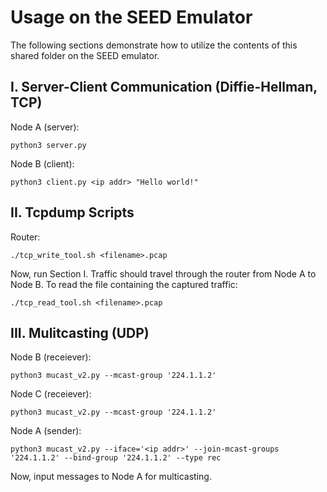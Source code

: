 # Usage on the SEED Emulator
The following sections demonstrate how to utilize the contents of this shared folder on the SEED emulator.
## I. Server-Client Communication (Diffie-Hellman, TCP)
Node A (server):
```
python3 server.py 
```
Node B (client):
```
python3 client.py <ip addr> "Hello world!"
```
## II. Tcpdump Scripts
Router:
```
./tcp_write_tool.sh <filename>.pcap
```
Now, run Section I. Traffic should travel through the router from Node A to Node B. 
To read the file containing the captured traffic:
```
./tcp_read_tool.sh <filename>.pcap
```
## III. Mulitcasting (UDP)
Node B (receiever):
```
python3 mucast_v2.py --mcast-group '224.1.1.2'
```
Node C (receiever):
```
python3 mucast_v2.py --mcast-group '224.1.1.2'
```
Node A (sender):
```
python3 mucast_v2.py --iface='<ip addr>' --join-mcast-groups '224.1.1.2' --bind-group '224.1.1.2' --type rec
```
Now, input messages to Node A for multicasting. 

